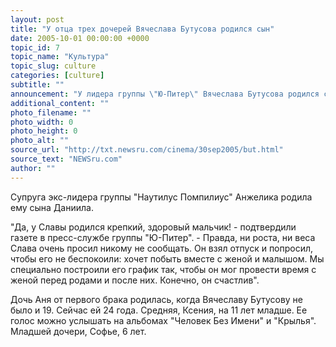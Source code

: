 ```yaml
---
layout: post
title: "У отца трех дочерей Вячеслава Бутусова родился сын"
date: 2005-10-01 00:00:00 +0000
topic_id: 7
topic_name: "Культура"
topic_slug: culture
categories: [culture]
subtitle: ""
announcement: "У лидера группы \"Ю-Питер\" Вячеслава Бутусова родился сын. До этого у музыканта были только дочери. Как сообщает в пятницу \"Комсомольская правда\", счастливое событие произошло 22 сентября в одном из питерских роддомов."
additional_content: ""
photo_filename: ""
photo_width: 0
photo_height: 0
photo_alt: ""
source_url: "http://txt.newsru.com/cinema/30sep2005/but.html"
source_text: "NEWSru.com"
author: ""
---
```

Супруга экс-лидера группы "Наутилус Помпилиус" Анжелика родила ему сына Даниила.

"Да, у Славы родился крепкий, здоровый мальчик! - подтвердили газете в пресс-службе группы "Ю-Питер". - Правда, ни роста, ни веса Слава очень просил никому не сообщать. Он взял отпуск и попросил, чтобы его не беспокоили: хочет побыть вместе с женой и малышом. Мы специально построили его график так, чтобы он мог провести время с женой перед родами и после них. Конечно, он счастлив".

Дочь Аня от первого брака родилась, когда Вячеславу Бутусову не было и 19. Сейчас ей 24 года. Средняя, Ксения, на 11 лет младше. Ее голос можно услышать на альбомах "Человек Без Имени" и "Крылья". Младшей дочери, Софье, 6 лет.
